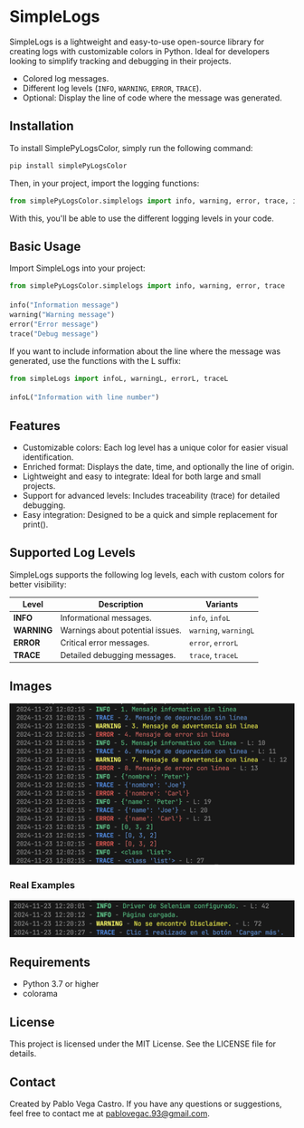 # SimpleLogs
SimpleLogs is a lightweight and easy-to-use open-source library for creating logs with customizable colors in Python. Ideal for developers looking to simplify tracking and debugging in their projects.

- Colored log messages.
- Different log levels (`INFO`, `WARNING`, `ERROR`, `TRACE`).
- Optional: Display the line of code where the message was generated.

## Installation
To install SimplePyLogsColor, simply run the following command:

```bash
pip install simplePyLogsColor
```
Then, in your project, import the logging functions:
```python
from simplePyLogsColor.simplelogs import info, warning, error, trace, infoL, warningL, errorL, traceL
```
With this, you'll be able to use the different logging levels in your code.

## Basic Usage
Import SimpleLogs into your project:
```python
from simplePyLogsColor.simplelogs import info, warning, error, trace

info("Information message")
warning("Warning message")
error("Error message")
trace("Debug message")
```

If you want to include information about the line where the message was generated, use the functions with the L suffix:

```python
from simpleLogs import infoL, warningL, errorL, traceL

infoL("Information with line number")
```

## Features
- Customizable colors: Each log level has a unique color for easier visual identification.
- Enriched format: Displays the date, time, and optionally the line of origin.
- Lightweight and easy to integrate: Ideal for both large and small projects.
- Support for advanced levels: Includes traceability (trace) for detailed debugging.
- Easy integration: Designed to be a quick and simple replacement for print().

## Supported Log Levels
SimpleLogs supports the following log levels, each with custom colors for better visibility:

| Level      | Description                              | Variants               |
|------------|------------------------------------------|-------------------------|
| **INFO**   | Informational messages.                  | `info`, `infoL`         |
| **WARNING**| Warnings about potential issues.   | `warning`, `warningL`   |
| **ERROR**  | Critical error messages.             | `error`, `errorL`       |
| **TRACE**  | Detailed debugging messages.      | `trace`, `traceL`       |

## Images
![alt text](/examples/example_terminal.png)

### Real Examples
![alt text](/examples/real_ex.png)

## Requirements
- Python 3.7 or higher
- colorama

## License
This project is licensed under the MIT License. See the LICENSE file for details.

## Contact
Created by Pablo Vega Castro. If you have any questions or suggestions, feel free to contact me at pablovegac.93@gmail.com.